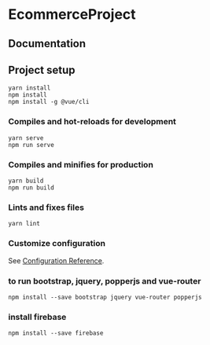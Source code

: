 # EcommerceProject
## Documentation 

## Project setup
```
yarn install
npm install
npm install -g @vue/cli
```

### Compiles and hot-reloads for development
```
yarn serve
npm run serve
```

### Compiles and minifies for production
```
yarn build
npm run build
```

### Lints and fixes files
```
yarn lint
```

### Customize configuration
See [Configuration Reference](https://cli.vuejs.org/config/).
### to run bootstrap, jquery, popperjs and vue-router
```
npm install --save bootstrap jquery vue-router popperjs
```
### install firebase
```
npm install --save firebase
```
